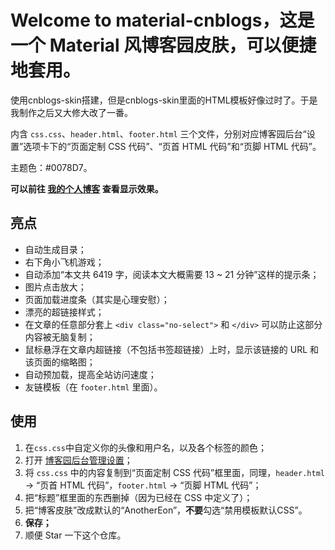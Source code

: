 # Welcome to material-cnblogs，这是一个 Material 风博客园皮肤，可以便捷地套用。

使用cnblogs-skin搭建，但是cnblogs-skin里面的HTML模板好像过时了。于是我制作之后又大修大改了一番。

内含 `css.css`、`header.html`、`footer.html` 三个文件，分别对应博客园后台“设置”选项卡下的“页面定制 CSS 代码”、“页首 HTML 代码”和“页脚 HTML 代码”。

主题色：#0078D7。

**可以前往 [我的个人博客](https://www.cnblogs.com/henrylin/) 查看显示效果。**

## 亮点

- 自动生成目录；
- 右下角小飞机游戏；
- 自动添加“本文共 6419 字，阅读本文大概需要 13 ~ 21 分钟”这样的提示条；
- 图片点击放大；
- 页面加载进度条（其实是心理安慰）；
- 漂亮的超链接样式；
- 在文章的任意部分套上 `<div class="no-select">` 和 `</div>` 可以防止这部分内容被无脑复制；
- 鼠标悬浮在文章内超链接（不包括书签超链接）上时，显示该链接的 URL 和该页面的缩略图；
- 自动预加载，提高全站访问速度；
- 友链模板（在 `footer.html` 里面）。

## 使用

1. 在`css.css`中自定义你的头像和用户名，以及各个标签的颜色；
2. 打开 [博客园后台管理设置](https://i.cnblogs.com/settings)；
3. 将 `css.css` 中的内容复制到“页面定制 CSS 代码”框里面，同理，`header.html` → “页首 HTML 代码”，`footer.html` → “页脚 HTML 代码”；
4. 把“标题”框里面的东西删掉（因为已经在 CSS 中定义了）；
5. 把“博客皮肤”改成默认的“AnotherEon”，**不要**勾选“禁用模板默认CSS”。
6. **保存；**
7. 顺便 Star 一下这个仓库。